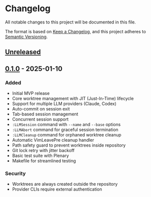 # Changelog

All notable changes to this project will be documented in this file.

The format is based on [Keep a Changelog](https://keepachangelog.com/en/1.0.0/),
and this project adheres to [Semantic Versioning](https://semver.org/spec/v2.0.0.html).

## [Unreleased]

## [0.1.0] - 2025-01-10

### Added
- Initial MVP release
- Core worktree management with JIT (Just-In-Time) lifecycle
- Support for multiple LLM providers (Claude, Codex)
- Auto-commit on session exit
- Tab-based session management
- Concurrent session support
- `:LLMSession` command with `--name` and `--base` options
- `:LLMAbort` command for graceful session termination
- `:LLMCleanup` command for orphaned worktree cleanup
- Automatic VimLeavePre cleanup handler
- Path safety guard to prevent worktrees inside repository
- Git lock retry with jitter backoff
- Basic test suite with Plenary
- Makefile for streamlined testing

### Security
- Worktrees are always created outside the repository
- Provider CLIs require external authentication

[Unreleased]: https://codeberg.org/cyphersnake/llm-legion.nvim/compare/v0.1.0...HEAD
[0.1.0]: https://codeberg.org/cyphersnake/llm-legion.nvim/releases/tag/v0.1.0
